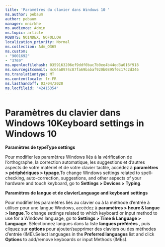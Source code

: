 ```yaml
---
title: 'Paramètres du clavier dans Windows 10 '
ms.author: pebaum
author: pebaum
manager: mnirkhe
ms.audience: Admin
ms.topic: article
ROBOTS: NOINDEX, NOFOLLOW
localization_priority: Normal
ms.collection: Adm_O365
ms.custom:
- "9001692"
- "3769"
ms.openlocfilehash: 0359163206ef9ddf0bac7b0ee4b44ed3a016f918
ms.sourcegitcommit: 4c64a8974c87fa69babaf920b0895f0c17c2d346
ms.translationtype: MT
ms.contentlocale: fr-FR
ms.lasthandoff: 03/04/2020
ms.locfileid: "42415354"
---
```

# <a name="keyboard-settings-in-windows-10"></a><span data-ttu-id="8a51b-102">Paramètres du clavier dans Windows 10</span><span class="sxs-lookup"><span data-stu-id="8a51b-102">Keyboard settings in Windows 10</span></span>

<span data-ttu-id="8a51b-103">**Paramètres de type**</span><span class="sxs-lookup"><span data-stu-id="8a51b-103">**Type settings**</span></span>

<span data-ttu-id="8a51b-104">Pour modifier les paramètres Windows liés à la vérification de l’orthographe, la correction automatique, les suggestions et d’autres aspects de votre matériel et de votre clavier tactile, accédez à **paramètres > périphériques > typage**.</span><span class="sxs-lookup"><span data-stu-id="8a51b-104">To change Windows settings related to spell-checking, auto-correction, suggestions, and other aspects of your hardware and touch keyboard, go to **Settings > Devices > Typing**.</span></span> 

<span data-ttu-id="8a51b-105">**Paramètres de langue et de clavier**</span><span class="sxs-lookup"><span data-stu-id="8a51b-105">**Language and keyboard settings**</span></span>

<span data-ttu-id="8a51b-106">Pour modifier les paramètres liés au clavier ou à la méthode d’entrée à utiliser pour une langue Windows, accédez à **paramètres > heure & langue > langue**.</span><span class="sxs-lookup"><span data-stu-id="8a51b-106">To change settings related to which keyboard or input method to use for a Windows language, go to **Settings > Time & Language > Language**.</span></span> <span data-ttu-id="8a51b-107">Sélectionnez langues dans la liste **langues préférées** , puis cliquez sur **options** pour ajouter/supprimer des claviers ou des méthodes d’entrée (IME).</span><span class="sxs-lookup"><span data-stu-id="8a51b-107">Select languages in the **Preferred languages** list and click **Options** to add/remove keyboards or input Methods (IMEs).</span></span>
